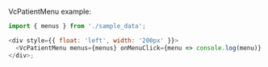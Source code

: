 VcPatientMenu example:

```js
import { menus } from './sample_data';

<div style={{ float: 'left', width: '200px' }}>
  <VcPatientMenu menus={menus} onMenuClick={menu => console.log(menu)} />
</div>;
```
